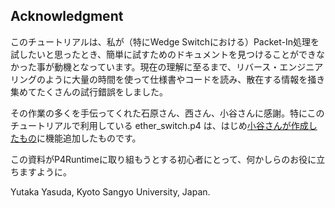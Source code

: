 ## Acknowledgment

このチュートリアルは、私が（特にWedge Switchにおける）Packet-In処理を試したいと思ったとき、簡単に試すためのドキュメントを見つけることができなかった事が動機となっています。現在の理解に至るまで、リバース・エンジニアリングのように大量の時間を使って仕様書やコードを読み、散在する情報を掻き集めてたくさんの試行錯誤をしました。

その作業の多くを手伝ってくれた石原さん、西さん、小谷さんに感謝。特にこのチュートリアルで利用している ether_switch.p4 は、はじめ[小谷さんが作成したもの](https://gist.github.com/daisuke-k/1714c176e62280cc8627dc5e96846e56)に機能追加したものです。

この資料がP4Runtimeに取り組もうとする初心者にとって、何かしらのお役に立ちますように。

Yutaka Yasuda, Kyoto Sangyo University, Japan.

